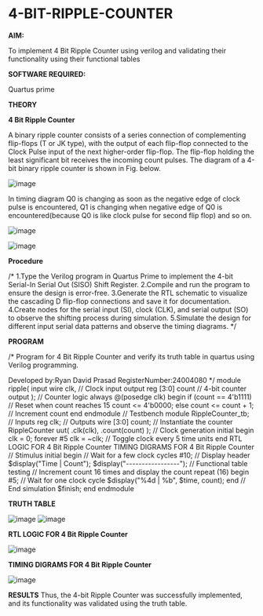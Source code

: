 # 4-BIT-RIPPLE-COUNTER

**AIM:**

To implement  4 Bit Ripple Counter using verilog and validating their functionality using their functional tables

**SOFTWARE REQUIRED:**

Quartus prime

**THEORY**

**4 Bit Ripple Counter**

A binary ripple counter consists of a series connection of complementing flip-flops (T or JK type), with the output of each flip-flop connected to the Clock Pulse input of the next higher-order flip-flop. The flip-flop holding the least significant bit receives the incoming count pulses. The diagram of a 4-bit binary ripple counter is shown in Fig. below.

![image](https://github.com/naavaneetha/4-BIT-RIPPLE-COUNTER/assets/154305477/cb4b74d4-31ab-4359-95d0-d22e67daba13)

In timing diagram Q0 is changing as soon as the negative edge of clock pulse is encountered, Q1 is changing when negative edge of Q0 is encountered(because Q0 is like clock pulse for second flip flop) and so on.

![image](https://github.com/naavaneetha/4-BIT-RIPPLE-COUNTER/assets/154305477/a573a7d6-014e-4e54-93e6-e2ac9530960b)

![image](https://github.com/naavaneetha/4-BIT-RIPPLE-COUNTER/assets/154305477/85e1958a-2fc1-49bb-9a9f-d58ccbf3663c)

**Procedure**

/* 1.Type the Verilog program in Quartus Prime to implement the 4-bit Serial-In Serial Out
(SISO) Shift Register. 2.Compile and run the program to ensure the design is error-free.
3.Generate the RTL schematic to visualize the cascading D flip-flop connections and
save it for documentation. 4.Create nodes for the serial input (SI), clock (CLK), and serial
output (SO) to observe the shifting process during simulation. 5.Simulate the design for
different input serial data patterns and observe the timing diagrams. */

**PROGRAM**

/* Program for 4 Bit Ripple Counter and verify its truth table in quartus using Verilog programming.

 Developed by:Ryan David Prasad RegisterNumber:24004080
*/
module ripple( input wire clk, // Clock input output reg [3:0] count // 4-bit counter
output ); // Counter logic always @(posedge clk) begin if (count == 4'b1111) // Reset
when count reaches 15 count <= 4'b0000; else count <= count + 1; // Increment count
end endmodule // Testbench module RippleCounter_tb; // Inputs reg clk; // Outputs
wire [3:0] count; // Instantiate the counter RippleCounter uut( .clk(clk), .count(count) ); //
Clock generation initial begin clk = 0; forever #5 clk = ~clk; // Toggle clock every 5 time
units end RTL LOGIC FOR 4 Bit Ripple Counter TIMING DIGRAMS FOR 4 Bit Ripple
Counter // Stimulus initial begin // Wait for a few clock cycles #10;
// Display header $display("Time | Count"); $display("-----------------");
// Functional table testing // Increment count 16 times and display the count repeat (16)
begin #5; // Wait for one clock cycle $display("%4d | %b", $time, count); end
// End simulation $finish; end endmodule

**TRUTH TABLE**

![image](https://github.com/user-attachments/assets/5c739818-0c6a-4521-bbd6-76f048ee50b0)
![image](https://github.com/user-attachments/assets/d2445070-9803-4d05-84f2-be3847088692)


**RTL LOGIC FOR 4 Bit Ripple Counter**

![image](https://github.com/user-attachments/assets/d8f48368-ab4f-43fb-8f0e-be0fa4593be3)

**TIMING DIGRAMS FOR 4 Bit Ripple Counter**

![image](https://github.com/user-attachments/assets/a89571e2-bbce-4614-8f3d-38b83d0b0b82)

**RESULTS**
Thus, the 4-bit Ripple Counter was successfully implemented, and its
functionality was validated using the truth table.
